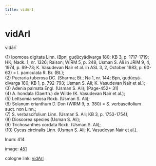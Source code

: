 ```yaml
---
title: vidArI
---
```


# vidArI

vidārī  <div n="P" />(1) Ipomoea digitata Linn. (Bpn, guḍūcyādivarga 180; KB 3, p. 1717-1719; <div n="lb" />HK; Nadk. 1, nr. 1326; Raison; WIRM 5, p. 248; Usman S. Ali in JRIM 9, 4, <div n="lb" />1974, p. 69-73; K. Vasudevan Nair et al. in ASL 3, 2, October 1983, p. 60- <div n="lb" />63) = I. paniculata R. Br. (Bt.); <div n="P" />(2) Pueraria tuberosa DC. (Sharma; Bt.; Na 1, nr. 144; Bpn, guḍūcyā- <div n="lb" />divarga 180; KB 1, p. 792-793; Usman S. Ali; K. Vasudevan Nair et al.); <div n="P" />(3) Adenia palmata Engl. (Usman S. Ali); [Page-452+ 31] <div n="P" />(4) A. hondala (Gaertn.) de Wilde (K. Vasudevan Nair et al.); <div n="P" />(5) Lettsomia setosa Roxb. (Usman S. Ali); <div n="P" />(6) Solanum erianthum D. Don (WIRM 9, p. 380) = S. verbascifolium <div n="lb" />auct. non Linn.; <div n="P" />(7) S. verbascifolium Linn. (Usman S. Ali; KB 3, p. 1753-1754); <div n="P" />(8) Dioscorea species (Usman S. Ali); <div n="P" />(9) Trichosanthes cordata Roxb. (Usman S. Ali); <div n="P" />(10) Cycas circinalis Linn. (Usman S. Ali; K. Vasudevan Nair et al.).

lnum: 414

image: [451](https://www.sanskrit-lexicon.uni-koeln.de/scans/csl-apidev/servepdf.php?dict=snp&page=451)

cologne link: [vidArI](https://sanskrit-lexicon.uni-koeln.de/scans/csl-apidev/getword.php?dict=snp&key=vidArI)

